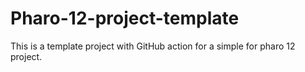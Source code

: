 # Pharo-12-project-template
This is a template project with GitHub action for a simple for pharo 12 project. 
